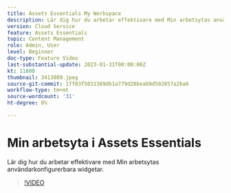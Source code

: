 ```yaml
---
title: Assets Essentials My Workspace
description: Lär dig hur du arbetar effektivare med Min arbetsytas användarkonfigurerbara widgetar.
version: Cloud Service
feature: Assets Essentials
topic: Content Management
role: Admin, User
level: Beginner
doc-type: Feature Video
last-substantial-update: 2023-01-31T00:00:00Z
kt: 11800
thumbnail: 3413809.jpeg
source-git-commit: 1ff03f5031389db1a779d28beab9d592857a2ba6
workflow-type: tm+mt
source-wordcount: '31'
ht-degree: 0%

---
```



# Min arbetsyta i Assets Essentials

Lär dig hur du arbetar effektivare med Min arbetsytas användarkonfigurerbara widgetar.

>[!VIDEO](https://video.tv.adobe.com/v/3413809/?quality=12&learn=on)
